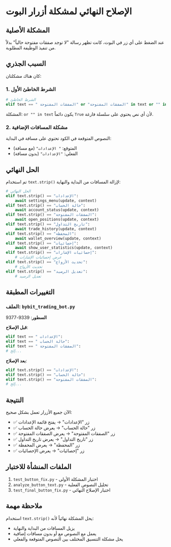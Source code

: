 # الإصلاح النهائي لمشكلة أزرار البوت

## المشكلة الأصلية
عند الضغط على أي زر في البوت، كانت تظهر رسالة "لا توجد صفقات مفتوحة حالياً" بدلاً من تنفيذ الوظيفة المطلوبة.

## السبب الجذري
كان هناك مشكلتان:

### 1. الشرط الخاطئ الأول
```python
# الشرط الخاطئ
elif text == " الصفقات المفتوحة" or "الصفقات المفتوحة" in text or "" in text:
```
المشكلة: `or "" in text` يكون دائماً `True` لأن أي نص يحتوي على سلسلة فارغة.

### 2. مشكلة المسافات الإضافية
النصوص المتوقعة في الكود تحتوي على مسافة في البداية:
- المتوقع: `" الإعدادات"` (مع مسافة)
- الفعلي: `"الإعدادات"` (بدون مسافة)

## الحل النهائي
تم استخدام `text.strip()` لإزالة المسافات من البداية والنهاية:

```python
# الحل النهائي
elif text.strip() == "الإعدادات":
    await settings_menu(update, context)
elif text.strip() == "حالة الحساب":
    await account_status(update, context)
elif text.strip() == "الصفقات المفتوحة":
    await open_positions(update, context)
elif text.strip() == "تاريخ التداول":
    await trade_history(update, context)
elif text.strip() == "المحفظة":
    await wallet_overview(update, context)
elif text.strip() == "إحصائيات":
    await show_user_statistics(update, context)
elif text.strip() == "إحصائيات الإشارات":
    # عرض إحصائيات الإشارات
elif text.strip() == "تحديث الأزواج":
    # تحديث الأزواج
elif text.strip() == "تعديل الرصيد":
    # تعديل الرصيد
```

## التغييرات المطبقة

### الملف: `bybit_trading_bot.py`
**السطور**: 9339-9377

**قبل الإصلاح**:
```python
elif text == " الإعدادات":
elif text == " حالة الحساب":
elif text == " الصفقات المفتوحة":
# إلخ...
```

**بعد الإصلاح**:
```python
elif text.strip() == "الإعدادات":
elif text.strip() == "حالة الحساب":
elif text.strip() == "الصفقات المفتوحة":
# إلخ...
```

## النتيجة
الآن جميع الأزرار تعمل بشكل صحيح:
- ✅ زر "الإعدادات" → يفتح قائمة الإعدادات
- ✅ زر "حالة الحساب" → يعرض حالة الحساب
- ✅ زر "الصفقات المفتوحة" → يعرض الصفقات المفتوحة
- ✅ زر "تاريخ التداول" → يعرض تاريخ التداول
- ✅ زر "المحفظة" → يعرض المحفظة
- ✅ زر "إحصائيات" → يعرض الإحصائيات

## الملفات المنشأة للاختبار
1. `test_button_fix.py` - اختبار المشكلة الأولى
2. `analyze_button_text.py` - تحليل النصوص الفعلية
3. `test_final_button_fix.py` - اختبار الإصلاح النهائي

## ملاحظة مهمة
استخدام `text.strip()` يحل المشكلة نهائياً لأنه:
- يزيل المسافات من البداية والنهاية
- يعمل مع النصوص مع أو بدون مسافات إضافية
- يحل مشكلة التنسيق المختلف بين النصوص المتوقعة والفعلي
